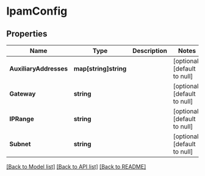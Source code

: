 # IpamConfig

## Properties
Name | Type | Description | Notes
------------ | ------------- | ------------- | -------------
**AuxiliaryAddresses** | **map[string]string** |  | [optional] [default to null]
**Gateway** | **string** |  | [optional] [default to null]
**IPRange** | **string** |  | [optional] [default to null]
**Subnet** | **string** |  | [optional] [default to null]

[[Back to Model list]](../README.md#documentation-for-models) [[Back to API list]](../README.md#documentation-for-api-endpoints) [[Back to README]](../README.md)


